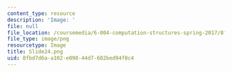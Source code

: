```yaml
---
content_type: resource
description: 'Image: '
file: null
file_location: /coursemedia/6-004-computation-structures-spring-2017/8fbd7d6aa102e09844d7602bed94f0c4_Slide24.png
file_type: image/png
resourcetype: Image
title: Slide24.png
uid: 8fbd7d6a-a102-e098-44d7-602bed94f0c4
---
```

